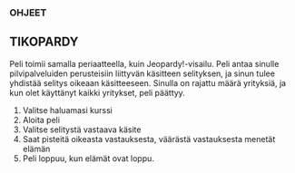 ### OHJEET

## TIKOPARDY

Peli toimii samalla periaatteella, kuin Jeopardy!-visailu. Peli antaa sinulle pilvipalveluiden perusteisiin liittyvän käsitteen selityksen, ja sinun tulee yhdistää selitys oikeaan käsitteeseen. Sinulla on rajattu määrä yrityksiä, ja kun olet käyttänyt kaikki yritykset, peli päättyy.

1. Valitse haluamasi kurssi
2. Aloita peli
3. Valitse selitystä vastaava käsite
4. Saat pisteitä oikeasta vastauksesta, väärästä vastauksesta menetät elämän
5. Peli loppuu, kun elämät ovat loppu.
